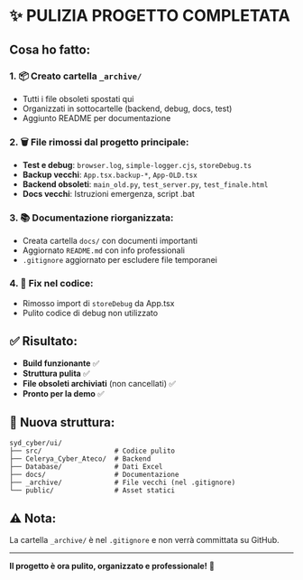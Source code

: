 # ✨ PULIZIA PROGETTO COMPLETATA

## Cosa ho fatto:

### 1. 📦 Creato cartella `_archive/`
- Tutti i file obsoleti spostati qui
- Organizzati in sottocartelle (backend, debug, docs, test)
- Aggiunto README per documentazione

### 2. 🗑️ File rimossi dal progetto principale:
- **Test e debug**: `browser.log`, `simple-logger.cjs`, `storeDebug.ts`
- **Backup vecchi**: `App.tsx.backup-*`, `App-OLD.tsx`
- **Backend obsoleti**: `main_old.py`, `test_server.py`, `test_finale.html`
- **Docs vecchi**: Istruzioni emergenza, script .bat

### 3. 📚 Documentazione riorganizzata:
- Creata cartella `docs/` con documenti importanti
- Aggiornato `README.md` con info professionali
- `.gitignore` aggiornato per escludere file temporanei

### 4. 🔧 Fix nel codice:
- Rimosso import di `storeDebug` da App.tsx
- Pulito codice di debug non utilizzato

## ✅ Risultato:
- **Build funzionante** ✅
- **Struttura pulita** ✅
- **File obsoleti archiviati** (non cancellati) ✅
- **Pronto per la demo** ✅

## 📁 Nuova struttura:
```
syd_cyber/ui/
├── src/                  # Codice pulito
├── Celerya_Cyber_Ateco/  # Backend
├── Database/             # Dati Excel
├── docs/                 # Documentazione
├── _archive/             # File vecchi (nel .gitignore)
└── public/               # Asset statici
```

## ⚠️ Nota:
La cartella `_archive/` è nel `.gitignore` e non verrà committata su GitHub.

---

**Il progetto è ora pulito, organizzato e professionale!** 🚀